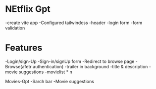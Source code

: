 # NEtflix Gpt

-create vite app
-Configured tailwindcss
-header
-login form
-form validation

# Features

-Login/sign-Up
-Sign-in/signUp form
-Redirect to browse page
-Browse(afetr authentication)
-trailer in background
-title & description
-movie suggestions
-movielist \* n

Movies-Gpt
-Sarch bar
-Movie suggestions
